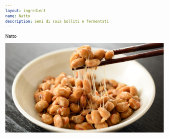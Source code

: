 ```yaml
---
layout: ingredient
name: Natto
description: Semi di soia bolliti e fermentati
---
```


Natto

![Natto](/assets/images/ingredients/natto-1.jpg)
